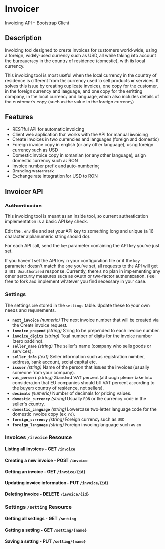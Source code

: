 # Invoicer

Invoicing API + Bootstrap Client

## Description

Invoicing tool designed to create invoices for customers world-wide, using a foreign, widely-used currency such as USD, all while taking into account the bureaucracy in the country of residence (domestic), with its local currency.

This invoicing tool is most useful when the local currency in the country of residence is different from the currency used to sell products or services. It solves this issue by creating duplicate invoices, one copy for the customer, in the foreign currency and language, and one copy for the emitting company, in the local currency and language, which also includes details of the customer's copy (such as the value in the foreign currency).

## Features

* RESTful API for automatic invoicing
* Client web application that works with the API for manual invoicing
* Create invoices in two currencies and languages (foreign and domestic)
* Foreign invoice copy in english (or any other language), using foreign currency such as USD
* Domestic invoice copy in romanian (or any other language), usign domestic currency such as RON
* Invoice number prefix and auto-numbering
* Branding watermark
* Exchange rate integration for USD to RON

## Invoicer API

### Authentication

This invoicing tool is meant as an inside tool, so current authentication implementation is a basic API key check.

Edit the `.env` file and set your API key to something long and unique (a 16 character alphanumeric string should do).

For each API call, send the `key` parameter containing the API key you've just set.

If you haven't set the API key in your configuration file or if the `key` parameter doesn't match the one you've set, all requests to the API will get a `401 Unauthorised` response. Currently, there's no plan in implementing any other sercurity measures such as oAuth or two-factor authentication. Feel free to fork and implement whatever you find necessary in your case.

### Settings

The settings are stored in the `settings` table. Update these to your own needs and requirements. 

* **`next_invoice`** *(numeric)* The next invoice number that will be created via the Create invoice request.
* **`invoice_prepend`** *(string)* String to be prepended to each invoice number.
* **`invoice_digits`** *(string)* Total number of digits for the invoice number (zero padding).
* **`seller_name`** *(string)* The seller's name (company who sells goods or services).
* **`seller_info`** *(text)* Seller information such as registration number, address, bank account, social capital etc.
* **`issuer`** *(string)* Name of the person that issues the invoices (usually someone from your company).
* **`vat_percent`** *(string)* Standard VAT percent (although please take into consideration that EU companies should bill VAT percent according to the buyers country of residence, not sellers).
* **`decimals`** *(numeric)* Number of decimals for pricing values.
* **`domestic_currency`** *(string)* Usually `RON` or the currency code in the seller's country.
* **`domestic_language`** *(string)* Lowercase two-letter language code for the domestic invoice copy (ex. `ro`).
* **`foreign_currency`** *(string)* Foreign currency such as `USD`
* **`foreign_language`** *(string)* Foreign invocing language such as `en`

### Invoices `/invoice` Resource

#### Listing all invoices - GET `/invoice`

#### Creating a new invoice - POST `/invoice`

#### Getting an invoice - GET `/invoice/{id}`

#### Updating invoice information - PUT `/invoice/{id}`

#### Deleting invoice - DELETE `/invoice/{id}`

### Settings `/setting` Resource

#### Getting all settings - GET `/setting`

#### Getting a setting - GET `/setting/{name}`

#### Saving a setting - PUT `/setting/{name}`
